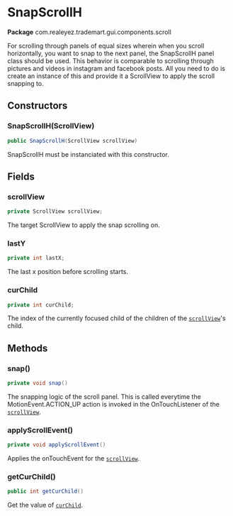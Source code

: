 # SnapScrollH

**Package** com.realeyez.trademart.gui.components.scroll

For scrolling through panels of equal sizes wherein when you scroll
horizontally, you want to snap to the next panel, the SnapScrollH panel class
should be used. This behavior is comparable to scrolling through pictures and
videos in instagram and facebook posts. All
you need to do is create an instance of this and provide it a ScrollView to
apply the scroll snapping to.

## Constructors
### SnapScrollH(ScrollView)
```java
public SnapScrollH(ScrollView scrollView)
```
SnapScrollH must be instanciated with this constructor.


## Fields
### scrollView
```java
private ScrollView scrollView;
```
The target ScrollView to apply the snap scrolling on.

### lastY
```java
private int lastX;
```
The last x position before scrolling starts.

### curChild
```java
private int curChild;
```
The index of the currently focused child of the children of the [`scrollView`](#scrollview)'s
child.

## Methods
### snap()
```java
private void snap()
```
The snapping logic of the scroll panel. This is called everytime the
MotionEvent.ACTION_UP action is invoked in the OnTouchListener of the
[`scrollView`](#scrollview).

### applyScrollEvent()
```java
private void applyScrollEvent()
```
Applies the onTouchEvent for the [`scrollView`](#scrollview).

### getCurChild()
```java
public int getCurChild()
```
Get the value of [`curChild`](#curchild).

